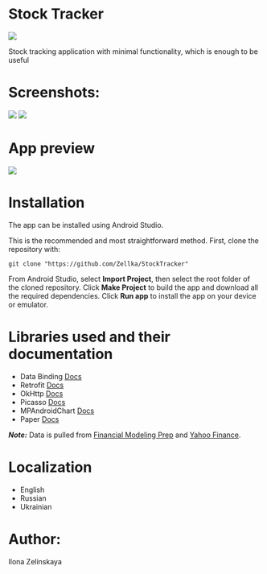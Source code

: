 # Stock Tracker
![](https://github.com/Zellka/StockTracker/blob/master/images/icon_app.png)

Stock tracking application with minimal functionality, which is enough to be useful

# Screenshots:
![](https://github.com/Zellka/StockTracker/blob/master/images/1.png)
![](https://github.com/Zellka/StockTracker/blob/master/images/2.png)

# App preview
![](https://github.com/Zellka/StockTracker/blob/master/images/app_preview.gif)

# Installation
The app can be installed using Android Studio.

This is the recommended and most straightforward method. First, clone the repository with:
```
git clone "https://github.com/Zellka/StockTracker"
```
From Android Studio, select **Import Project**, then select the root folder of the cloned repository. Click **Make Project** to build the app and download all the required dependencies. Click **Run app** to install the app on your device or emulator.

# Libraries used and their documentation
* Data Binding [Docs](https://developer.android.com/topic/libraries/data-binding?hl=lv)
* Retrofit [Docs](https://square.github.io/retrofit/)
* OkHttp [Docs](https://square.github.io/okhttp/)
* Picasso [Docs](https://square.github.io/picasso/)
* MPAndroidChart [Docs](https://github.com/PhilJay/MPAndroidChart)
* Paper [Docs](https://github.com/pilgr/Paper)

***Note:*** Data is pulled from [Financial Modeling Prep](https://financialmodelingprep.com/) and [Yahoo Finance](https://rapidapi.com/apidojo/api/yahoo-finance1).

# Localization
* English
* Russian
* Ukrainian

# Author: 
Ilona Zelinskaya
